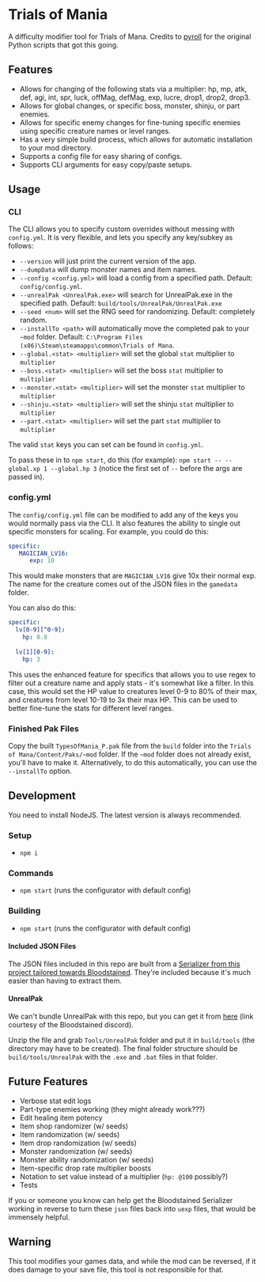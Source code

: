 # Trials of Mania

A difficulty modifier tool for Trials of Mana. Credits to [pyroll](https://github.com/pyroll/Trials-of-Mania---Difficulty-Mod) for the original Python scripts that got this going.

## Features

* Allows for changing of the following stats via a multiplier: hp, mp, atk, def, agi, int, spr, luck, offMag, defMag, exp, lucre, drop1, drop2, drop3.
* Allows for global changes, or specific boss, monster, shinju, or part enemies.
* Allows for specific enemy changes for fine-tuning specific enemies using specific creature names or level ranges.
* Has a very simple build process, which allows for automatic installation to your mod directory.
* Supports a config file for easy sharing of configs.
* Supports CLI arguments for easy copy/paste setups.

## Usage

### CLI

The CLI allows you to specify custom overrides without messing with `config.yml`. It is very flexible, and lets you specify any key/subkey as follows:

* `--version` will just print the current version of the app.
* `--dumpData` will dump monster names and item names.
* `--config <config.yml>` will load a config from a specified path. Default: `config/config.yml`.
* `--unrealPak <UnrealPak.exe>` will search for UnrealPak.exe in the specified path. Default: `build/tools/UnrealPak/UnrealPak.exe`
* `--seed <num>` will set the RNG seed for randomizing. Default: completely random.
* `--installTo <path>` will automatically move the completed pak to your `~mod` folder. Default: `C:\Program Files (x86)\Steam\steamapps\common\Trials of Mana`.
* `--global.<stat> <multiplier>` will set the global `stat` multiplier to `multiplier` 
* `--boss.<stat> <multiplier>` will set the boss `stat` multiplier to `multiplier` 
* `--monster.<stat> <multiplier>` will set the monster `stat` multiplier to `multiplier` 
* `--shinju.<stat> <multiplier>` will set the shinju `stat` multiplier to `multiplier` 
* `--part.<stat> <multiplier>` will set the part `stat` multiplier to `multiplier` 

The valid `stat` keys you can set can be found in `config.yml`.

To pass these in to `npm start`, do this (for example): `npm start -- --global.xp 1 --global.hp 3` (notice the first set of `--` before the args are passed in).

### config.yml

The `config/config.yml` file can be modified to add any of the keys you would normally pass via the CLI. It also features the ability to single out specific monsters for scaling. For example, you could do this:

```yml
specific:
   MAGICIAN_LV16:
      exp: 10
```

This would make monsters that are `MAGICIAN_LV16` give 10x their normal exp. The name for the creature comes out of the JSON files in the `gamedata` folder.

You can also do this:

```yml
specific:
  lv[0-9][^0-9]:
    hp: 0.8
  
  lv[1][0-9]:
    hp: 3
```

This uses the enhanced feature for specifics that allows you to use regex to filter out a creature name and apply stats - it's somewhat like a filter. In this case, this would set the HP value to creatures level 0-9 to 80% of their max, and creatures from level 10-19 to 3x their max HP. This can be used to better fine-tune the stats for different level ranges.

### Finished Pak Files

Copy the built `TypesOfMania_P.pak` file from the `build` folder into the `Trials of Mana/Content/Paks/~mod` folder. If the `~mod` folder does not already exist, you'll have to make it. Alternatively, to do this automatically, you can use the `--installTo` option.

## Development

You need to install NodeJS. The latest version is always recommended.

### Setup

* `npm i`

### Commands

* `npm start` (runs the configurator with default config)

### Building

* `npm start` (runs the configurator with default config)

#### Included JSON Files

The JSON files included in this repo are built from a [Serializer from this project tailored towards Bloodstained](https://github.com/ithinkandicode/bloodstained-tools/tree/master/Serializer). They're included because it's much easier than having to extract them.

#### UnrealPak

We can't bundle UnrealPak with this repo, but you can get it from [here](https://mega.nz/file/BY0gUIqI#rYaUGom59yFDLNGtwai1W_QSeLZDIEd3qFbeApJ5f3Q) (link courtesy of the Bloodstained discord). 

Unzip the file and grab `Tools/UnrealPak` folder and put it in `build/tools` (the directory may have to be created). The final folder structure should be `build/tools/UnrealPak` with the `.exe` and `.bat` files in that folder.

## Future Features

* Verbose stat edit logs
* Part-type enemies working (they might already work???)
* Edit healing item potency
* Item shop randomizer (w/ seeds)
* Item randomization (w/ seeds)
* Item drop randomization (w/ seeds)
* Monster randomization (w/ seeds)
* Monster ability randomization (w/ seeds)
* Item-specific drop rate multiplier boosts
* Notation to set value instead of a multiplier (`hp: @100` possibly?)
* Tests

If you or someone you know can help get the Bloodstained Serializer working in reverse to turn these `json` files back into `uexp` files, that would be immensely helpful.

## Warning

This tool modifies your games data, and while the mod can be reversed, if it does damage to your save file, this tool is not responsible for that.
